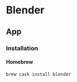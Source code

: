 # Blender

<!--
https://www.blender.org/download/demo-files/
-->

## App

### Installation

#### Homebrew

```sh
brew cask install blender
```
